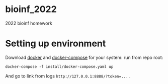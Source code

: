 # bioinf_2022
2022 bioinf homework
# Setting up environment
Download [docker](https://docs.docker.com/get-docker/) and [docker-compose](https://docs.docker.com/compose/gettingstarted/) for your system:
run from repo root:
```
docker-compose -f install/docker-compose.yaml up
```
And go to link from logs `http://127.0.0.1:8888/?token=....`
